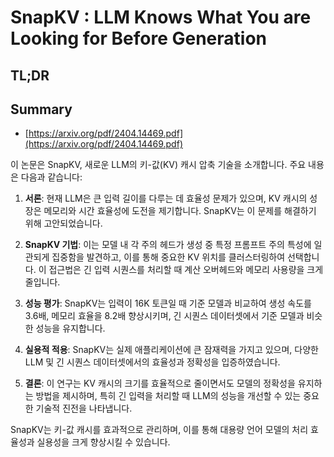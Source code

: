 # SnapKV : LLM Knows What You are Looking for Before Generation
## TL;DR
## Summary
- [https://arxiv.org/pdf/2404.14469.pdf](https://arxiv.org/pdf/2404.14469.pdf)

이 논문은 SnapKV, 새로운 LLM의 키-값(KV) 캐시 압축 기술을 소개합니다. 주요 내용은 다음과 같습니다:

1. **서론**: 현재 LLM은 큰 입력 길이를 다루는 데 효율성 문제가 있으며, KV 캐시의 성장은 메모리와 시간 효율성에 도전을 제기합니다. SnapKV는 이 문제를 해결하기 위해 고안되었습니다.

2. **SnapKV 기법**: 이는 모델 내 각 주의 헤드가 생성 중 특정 프롬프트 주의 특성에 일관되게 집중함을 발견하고, 이를 통해 중요한 KV 위치를 클러스터링하여 선택합니다. 이 접근법은 긴 입력 시퀀스를 처리할 때 계산 오버헤드와 메모리 사용량을 크게 줄입니다.

3. **성능 평가**: SnapKV는 입력이 16K 토큰일 때 기준 모델과 비교하여 생성 속도를 3.6배, 메모리 효율을 8.2배 향상시키며, 긴 시퀀스 데이터셋에서 기준 모델과 비슷한 성능을 유지합니다.

4. **실용적 적용**: SnapKV는 실제 애플리케이션에 큰 잠재력을 가지고 있으며, 다양한 LLM 및 긴 시퀀스 데이터셋에서의 효율성과 정확성을 입증하였습니다.

5. **결론**: 이 연구는 KV 캐시의 크기를 효율적으로 줄이면서도 모델의 정확성을 유지하는 방법을 제시하며, 특히 긴 입력을 처리할 때 LLM의 성능을 개선할 수 있는 중요한 기술적 진전을 나타냅니다.

SnapKV는 키-값 캐시를 효과적으로 관리하며, 이를 통해 대용량 언어 모델의 처리 효율성과 실용성을 크게 향상시킬 수 있습니다.